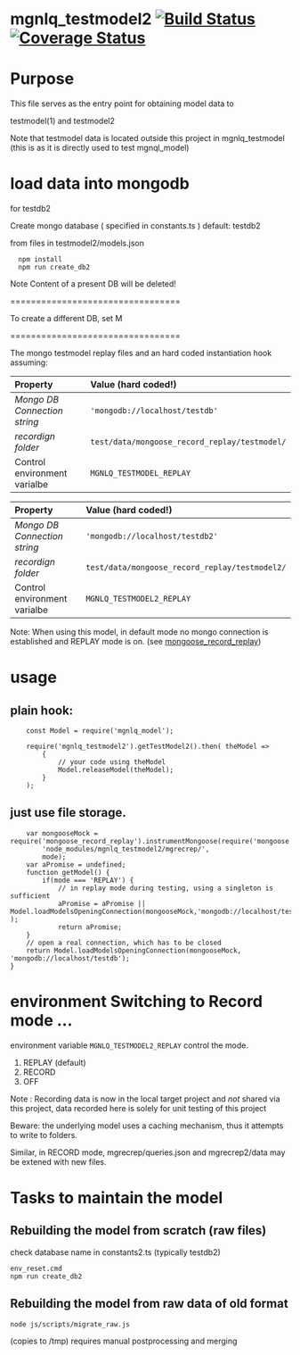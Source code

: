 # mgnlq_testmodel2 [![Build Status](https://travis-ci.org/jfseb/mgnlq_testmodel2.svg?branch=master)](https://travis-ci.org/jfseb/mgnlq_testmodel2)[![Coverage Status](https://coveralls.io/repos/github/jfseb/mgnlq_testmodel2/badge.svg)](https://coveralls.io/github/jfseb/mgnlq_testmodel2)



# Purpose

This file serves as the entry point for obtaining model data to 

testmodel(1) and testmodel2

Note that testmodel data is located outside this project in mgnlq_testmodel
(this is as it is directly used to test mgnql_model)

# load data into mongodb 

for testdb2 

Create mongo database ( specified in constants.ts )
   default: testdb2

from files in testmodel2/models.json

```
  npm install
  npm run create_db2
```

Note Content of a present DB will be deleted!

=================================

To create a different DB, set M

=================================

The mongo testmodel replay files
and an hard coded instantiation hook assuming:



| Property |   |Value (hard coded!)
|:---------|---|:----------------------------
|*Mongo DB Connection string*  ||  `'mongodb://localhost/testdb'`
|*recordign folder*        | | `test/data/mongoose_record_replay/testmodel/`
|Control environment varialbe || `MGNLQ_TESTMODEL_REPLAY`


| Property |   |Value (hard coded!)
|:---------|---|:----------------------------
|*Mongo DB Connection string*  ||  `'mongodb://localhost/testdb2'`
|*recordign folder*        | | `test/data/mongoose_record_replay/testmodel2/`
|Control environment varialbe || `MGNLQ_TESTMODEL2_REPLAY`


Note: When using this model, in default mode no mongo connection is established and REPLAY mode is on.
(see [mongoose_record_replay](https://github.com/jfseb/mongoose_record_replay))

# usage

## plain hook:
```javscript
    const Model = require('mgnlq_model');

    require('mgnlq_testmodel2').getTestModel2().then( theModel =>
        {
            // your code using theModel
            Model.releaseModel(theModel);
        }
    );

```

## just use file storage.
```
    var mongooseMock = require('mongoose_record_replay').instrumentMongoose(require('mongoose'),
        'node_modules/mgnlq_testmodel2/mgrecrep/',
        mode);
    var aPromise = undefined;
    function getModel() {
        if(mode === 'REPLAY') {
            // in replay mode during testing, using a singleton is sufficient
            aPromise = aPromise || Model.loadModelsOpeningConnection(mongooseMock,'mongodb://localhost/testdb2'  );
            return aPromise;
    }
    // open a real connection, which has to be closed
    return Model.loadModelsOpeningConnection(mongooseMock, 'mongodb://localhost/testdb');
}

```

# environment Switching to Record mode ...
environment variable
`MGNLQ_TESTMODEL2_REPLAY`
control the mode.

1. REPLAY (default)
2. RECORD
3. OFF


Note : Recording data is now in the local target project and *not* shared via this 
project, 
data recorded here is solely for unit testing of this project

Beware: the underlying model uses a caching mechanism, thus it attempts to write to
folders.

Similar, in RECORD mode, mgrecrep/queries.json and mgrecrep2/data may be extened with new files.


# Tasks to maintain the model

## Rebuilding the model from scratch (raw files)

check database name in constants2.ts (typically testdb2)

```
env_reset.cmd
npm run create_db2
```


## Rebuilding the model from raw data of old format
```
node js/scripts/migrate_raw.js
```
(copies to /tmp) requires manual postprocessing and merging

